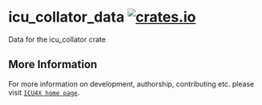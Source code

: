 # icu_collator_data [![crates.io](https://img.shields.io/crates/v/icu_collator_data)](https://crates.io/crates/icu_collator_data)

Data for the icu_collator crate

## More Information

For more information on development, authorship, contributing etc. please visit [`ICU4X home page`](https://github.com/unicode-org/icu4x).
